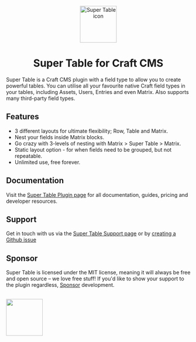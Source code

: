 <p align="center"><img src="https://verbb.imgix.net/plugins/super-table/super-table-icon.svg" width="100" height="100" alt="Super Table icon"></p>
<h1 align="center">Super Table for Craft CMS</h1>

Super Table is a Craft CMS plugin with a field type to allow you to create powerful tables. You can utilise all your favourite native Craft field types in your tables, including Assets, Users, Entries and even Matrix. Also supports many third-party field types.

## Features
- 3 different layouts for ultimate flexibility; Row, Table and Matrix.
- Nest your fields inside Matrix blocks.
- Go crazy with 3-levels of nesting with Matrix > Super Table > Matrix.
- Static layout option - for when fields need to be grouped, but not repeatable.
- Unlimited use, free forever.

## Documentation
Visit the [Super Table Plugin page](https://verbb.io/craft-plugins/super-table) for all documentation, guides, pricing and developer resources.

## Support
Get in touch with us via the [Super Table Support page](https://verbb.io/craft-plugins/super-table/support) or by [creating a Github issue](https://github.com/verbb/super-table/issues)

## Sponsor
Super Table is licensed under the MIT license, meaning it will always be free and open source – we love free stuff! If you'd like to show your support to the plugin regardless, [Sponsor](https://github.com/sponsors/verbb) development.

<h2></h2>

<a href="https://verbb.io" target="_blank">
    <img width="100" src="https://verbb.io/assets/img/verbb-pill.svg">
</a>
